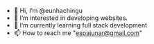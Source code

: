 - 👋 Hi, I’m @eunhachingu
- 👀 I’m interested in developing websites.
- 🌱 I’m currently learning full stack development
- 📫 How to reach me "espajunar@gmail.com" 

<!---
eunhachingu/eunhachingu is a ✨ special ✨ repository because its `README.md` (this file) appears on your GitHub profile.
You can click the Preview link to take a look at your changes.
--->
